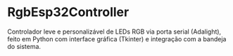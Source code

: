 # RgbEsp32Controller
Controlador leve e personalizável de LEDs RGB via porta serial (Adalight), feito em Python com interface gráfica (Tkinter) e integração com a bandeja do sistema.
